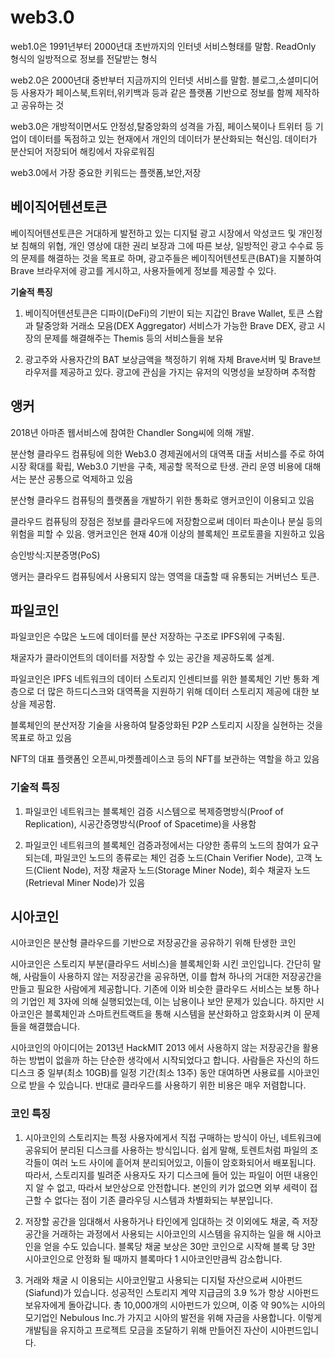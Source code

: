 # web3.0

web1.0은 1991년부터 2000년대 초반까지의 인터넷 서비스형태를 말함. ReadOnly 형식의 일방적으로 정보를 전달받는 형식

web2.0은 2000년대 중반부터 지금까지의 인터넷 서비스를 말함. 블로그,소셜미디어 등 사용자가 페이스북,트위터,위키백과 등과 같은 플랫폼 기반으로 정보를 함께 제작하고 공유하는 것

web3.0은 개방적이면서도 안정성,탈중앙화의 성격을 가짐, 페이스북이나 트위터 등 기업이 데이터를 독점하고 있는 현재에서 개인의 데이터가 분산화되는 혁신임. 데이터가 분산되어 저장되어 해킹에서 자유로워짐

web3.0에서 가장 중요한 키워드는 플랫폼,보안,저장

## 베이직어텐션토큰

베이직어텐션토큰은 거대하게 발전하고 있는 디지털 광고 시장에서 악성코드 및 개인정보 침해의 위협, 개인 영상에 대한 권리 보장과 그에 따른 보상, 일방적인 광고 수수료 등의 문제를 해결하는 것을 목표로 하며, 광고주들은 베이직어텐션토큰(BAT)을 지불하여 Brave 브라우저에 광고를 게시하고, 사용자들에게 정보를 제공할 수 있다.

**기술적 특징**

1. 베이직어텐션토큰은 디파이(DeFi)의 기반이 되는 지갑인 Brave Wallet, 토큰 스왑과 탈중앙화 거래소 모음(DEX Aggregator) 서비스가 가능한 Brave DEX, 광고 시장의 문제를 해결해주는 Themis 등의 서비스들을 보유

2. 광고주와 사용자간의 BAT 보상금액을 책정하기 위해 자체 Brave서버 및 Brave브라우저를 제공하고 있다. 광고에 관심을 가지는 유저의 익명성을 보장하며 추적함

## 앵커

2018년 아마존 웹서비스에 참여한 Chandler Song씨에 의해 개발.

분산형 클라우드 컴퓨팅에 의한 Web3.0 경제권에서의 대역폭 대출 서비스를 주로 하여 시장 확대를 확립, Web3.0 기반을 구축, 제공할 목적으로 탄생. 관리 운영 비용에 대해서는 분산 공통으로 억제하고 있음

분산형 클라우드 컴퓨팅의 플랫폼을 개발하기 위한 통화로 앵커코인이 이용되고 있음

클라우드 컴퓨팅의 장점은 정보를 클라우드에 저장함으로써 데이터 파손이나 분실 등의 위험을 피할 수 있음. 앵커코인은 현재 40개 이상의 블록체인 프로토콜을 지원하고 있음

승인방식:지분증명(PoS)

앵커는 클라우드 컴퓨팅에서 사용되지 않는 영역을 대출할 때 유통되는 거버넌스 토큰.

## 파일코인

파일코인은 수많은 노드에 데이터를 분산 저장하는 구조로 IPFS위에 구축됨.

채굴자가 클라이언트의 데이터를 저장할 수 있는 공간을 제공하도록 설계.

파일코인은 IPFS 네트워크의 데이터 스토리지 인센티브를 위한 블록체인 기반 통화 계층으로 더 많은 하드디스크와 대역폭을 지원하기 위해 데이터 스토리지 제공에 대한 보상을 제공함.

블록체인의 분산저장 기술을 사용하여 탈중앙화된 P2P 스토리지 시장을 실현하는 것을 목표로 하고 있음

NFT의 대표 플랫폼인 오픈씨,마켓플레이스코 등의 NFT를 보관하는 역할을 하고 있음

### 기술적 특징

1. 파일코인 네트워크는 블록체인 검증 시스템으로 복제증명방식(Proof of Replication), 시공간증명방식(Proof of Spacetime)을 사용함

2. 파일코인 네트워크의 블록체인 검증과정에서는 다양한 종류의 노드의 참여가 요구되는데, 파일코인 노드의 종류로는 체인 검증 노드(Chain Verifier Node), 고객 노드(Client Node), 저장 채굴자 노드(Storage Miner Node), 회수 채굴자 노드(Retrieval Miner Node)가 있음

## 시아코인

시아코인은 분산형 클라우드를 기반으로 저장공간을 공유하기 위해 탄생한 코인

시아코인은 스토리지 부분(클라우드 서비스)을 블록체인화 시킨 코인입니다. 간단히 말해, 사람들이 사용하지 않는 저장공간을 공유하면, 이를 합쳐 하나의 거대한 저장공간을 만들고 필요한 사람에게 제공합니다. 기존에 이와 비슷한 클라우드 서비스는 보통 하나의 기업인 제 3자에 의해 실행되었는데, 이는 남용이나 보안 문제가 있습니다. 하지만 시아코인은 블록체인과 스마트컨트랙트을 통해 시스템을 분산화하고 암호화시켜 이 문제들을 해결했습니다.

시아코인의 아이디어는 2013년 HackMIT 2013 에서 사용하지 않는 저장공간을 활용하는 방법이 없을까 하는 단순한 생각에서 시작되었다고 합니다. 사람들은 자신의 하드디스크 중 일부(최소 10GB)를 일정 기간(최소 13주) 동안 대여하면 사용료를 시아코인으로 받을 수 있습니다. 반대로 클라우드를 사용하기 위한 비용은 매우 저렴합니다.

### 코인 특징

1. 시아코인의 스토리지는 특정 사용자에게서 직접 구매하는 방식이 아닌, 네트워크에 공유되어 분리된 디스크를 사용하는 방식입니다. 쉽게 말해, 토렌트처럼 파일의 조각들이 여러 노드 사이에 흩어져 분리되어있고, 이들이 암호화되어서 배포됩니다. 따라서, 스토리지를 빌려준 사용자도 자기 디스크에 들어 있는 파일이 어떤 내용인지 알 수 없고, 따라서 보안상으로 안전합니다. 본인의 키가 없으면 외부 세력이 접근할 수 없다는 점이 기존 클라우딩 시스템과 차별화되는 부분입니다.

2. 저장할 공간을 임대해서 사용하거나 타인에게 임대하는 것 이외에도 채굴, 즉 저장공간을 거래하는 과정에서 사용되는 시아코인의 시스템을 유지하는 일을 해 시아코인을 얻을 수도 있습니다. 블록당 채굴 보상은 30만 코인으로 시작해 블록 당 3만 시아코인으로 안정화 될 때까지 블록마다 1 시아코인만큼씩 감소합니다.

3. 거래와 채굴 시 이용되는 시아코인말고 사용되는 디지털 자산으로써 시아펀드(Siafund)가 있습니다. 성공적인 스토리지 계약 지급금의 3.9 %가 항상 시아펀드 보유자에게 돌아갑니다. 총 10,000개의 시아펀드가 있으며, 이중 약 90%는 시아의 모기업인 Nebulous Inc.가 가지고 시아의 발전을 위해 자금을 사용합니다. 이렇게 개발팀을 유지하고 프로젝트 모금을 조달하기 위해 만들어진 자산이 시아펀드입니다.
